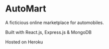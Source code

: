 # AutoMart

A ficticious online marketplace for automobiles.

Built with React.js, Express.js & MongoDB

Hosted on Heroku